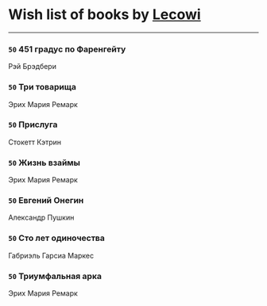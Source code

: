# Wish list of books by [Lecowi](http://vk.com/id521873425)
---

### `50` 451 градус по Фаренгейту
Рэй Брэдбери

### `50` Три товарища
Эрих Мария Ремарк

### `50` Прислуга
Стокетт Кэтрин

### `50` Жизнь взаймы
Эрих Мария Ремарк

### `50` Евгений Онегин
Александр Пушкин

### `50` Сто лет одиночества
Габриэль Гарсиа Маркес

### `50` Триумфальная арка
Эрих Мария Ремарк

